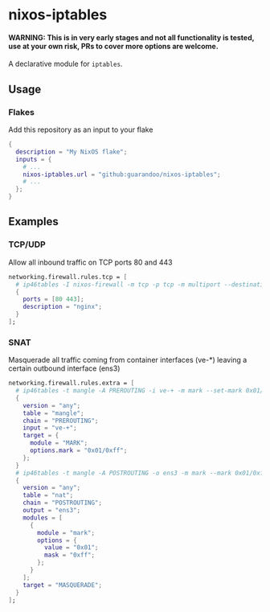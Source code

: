 # nixos-iptables

#### WARNING: This is in very early stages and not all functionality is tested, use at your own risk, PRs to cover more options are welcome.

A declarative module for `iptables`.

## Usage

### Flakes

Add this repository as an input to your flake

```nix
{
  description = "My NixOS flake";
  inputs = {
    # ...
    nixos-iptables.url = "github:guarandoo/nixos-iptables";
    # ...
  };
}
```

## Examples

### TCP/UDP

Allow all inbound traffic on TCP ports 80 and 443

```nix
networking.firewall.rules.tcp = [
  # ip46tables -I nixos-firewall -m tcp -p tcp -m multiport --destination-ports 80,443 -j nixos-fw-accept -m --comment 'nginx'
  {
    ports = [80 443];
    description = "nginx";
  }
];
```

### SNAT

Masquerade all traffic coming from container interfaces (ve-*) leaving a certain outbound interface (ens3)

```nix
networking.firewall.rules.extra = [
  # ip46tables -t mangle -A PREROUTING -i ve-+ -m mark --set-mark 0x01/0xff
  {
    version = "any";
    table = "mangle";
    chain = "PREROUTING";
    input = "ve-+";
    target = {
      module = "MARK";
      options.mark = "0x01/0xff";
    };
  }
  # ip46tables -t mangle -A POSTROUTING -o ens3 -m mark --mark 0x01/0xff
  {
    version = "any";
    table = "nat";
    chain = "POSTROUTING";
    output = "ens3";
    modules = [
      {
        module = "mark";
        options = {
          value = "0x01";
          mask = "0xff";
        };
      }
    ];
    target = "MASQUERADE";
  }
];
```